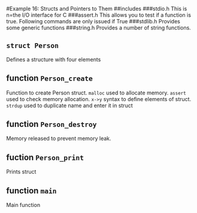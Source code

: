 #Example 16: Structs and Pointers to Them
##includes
###stdio.h
This is n=the I/O interface for C
###assert.h
This allows you to test if a function is true. Following commands are only issued if True
###stdlib.h
Provides some generic functions
###string.h
Provides a number of string functions.

## `struct Person`
Defines a structure with four elements

## function `Person_create`
Function to create Person struct.
`malloc` used to allocate memory.
`assert` used to check memory allocation.
`x->y` syntax to define elements of struct.
`strdup` used to duplicate name and enter it in struct

## function `Person_destroy`
Memory released to prevent memory leak.

## fuction `Person_print`
Prints struct

## function `main`
Main function
